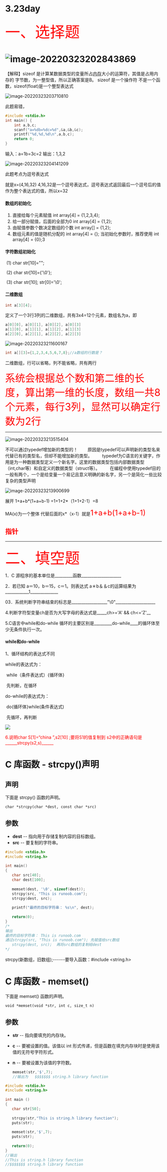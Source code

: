 # 3.23day

<font size="8" color="red">一、选择题</font>

# ![image-20220323202843869](C:\Users\26337\AppData\Roaming\Typora\typora-user-images\image-20220323202843869.png)

【解释】sizeof 是计算某数据类型的变量所占[内存](https://so.csdn.net/so/search?q=内存&spm=1001.2101.3001.7020)大小的运算符，其值是占用内存的
 字节数，为一整型值，所以正确答案是B。
 sizeof 是一个操作符 不是一个函数，sizeof(float)是一个整型表达式

![image-20220323203710810](https://pult-1302560558.cos.ap-shanghai.myqcloud.com/img/image-20220323203710810.png)

此题易错，

~~~c
#include <stdio.h>
int main() {
    int a,b,c;
    scanf("a=%db=%dc=%d",&a,&b,&c);
    printf("%d,%d,%d\n",a,b,c);
    return 0;
}
~~~

输入：a=1b=3c=2
输出：1,3,2

![image-20220323204141209](https://pult-1302560558.cos.ap-shanghai.myqcloud.com/img/image-20220323204141209.png)

此题考点为逗号表达式

就是x=(4,16,32)
4,16,32是一个逗号表达式，逗号表达式返回最后一个逗号后的值作为整个表达式的值，所以x=32

#### 数组的初始化

1. 直接给每个元素赋值
int array[4] = {1,2,3,4};
2. 给一部分赋值，后面的全部为0
int array[4] = {1,2};
3. 由赋值参数个数决定数组的个数
int array[] = {1,2};
4. 数组元素的值是随机分配的
int array[4] = {};
当初始化参数时，推荐使用 int array[4] = {0};3

#### 字符数组初始化

​	(1) char str[10]="";

​	(2) char str[10]={'\0'};

​	(3) char str[10]; str[0]='\0';

#### 二维数组

```c
int a[3][4];
```

定义了一个3行3列的二维数组，共有3x4=12个元素，数组名为a，即

~~~c
a[0][0], a[0][1], a[0][2], a[0][3]
a[1][0], a[1][1], a[1][2], a[1][3]
a[2][0], a[2][1], a[2][2], a[2][3]
~~~

![image-20220323211600167](https://pult-1302560558.cos.ap-shanghai.myqcloud.com/img/image-20220323211600167.png)

~~~c
int a[][3]={1,2,3,4,5,6,7,8};//a数组的行数是？
~~~

二维数组，行可以省略，列不能省略，共有两行 

<font size="6" color ="red">系统会根据总个数和第二维的长度，算出第一维的长度，数组一共8个元素，每行3列，显然可以确定行数为2行</font>

---------

![image-20220323213515404](https://pult-1302560558.cos.ap-shanghai.myqcloud.com/img/image-20220323213515404.png)

不可以通过typedef增加新的类型的！
　　原因是typedef可以声明新的类型名来代替已有的类型名，但却不能增加新的类型。
　　typedef为C语言的关键字，作用是为一种数据类型定义一个新名字。这里的数据类型包括内部数据类型（int,char等）和自定义的数据类型（struct等）。
　　在编程中使用typedef目的一般有两个，一个是给变量一个易记且意义明确的新名字，另一个是简化一些比较复杂的类型声明

![image-20220323213900699](https://pult-1302560558.cos.ap-shanghai.myqcloud.com/img/image-20220323213900699.png)

展开 1+a+b*(1+a+b-1)
=1+1+2*（1+1+2-1）=8

MA(x)为一个整体 代替后面的x*（x-1）就是<font wight="bold" size="5" color ="red">1+a+b(1+a+b-1)</font>





## <font color="red">指针</font>





-----

<font size="8" color="red">二、填空题</font>

 1．C 源程序的基本单位是_________函数____________________

2．若已知 a＝10，b＝15，c＝1。则表达式 a＊b＆＆c的运算结果为____________1______________

03．系统判断字符串结束的标志是__________________"\0"____________________

4.判断字符型变量ch是否为大写字母的表达式是_____ch>='A' && ch<='Z'__

5.C语言中while和do-while 循环的主要区别是_________do-while____的循环体至少无条件执行一次。

#### while和do-while

1、循环结构的表达式不同

while的表达式为：

​	while（条件表达式）{循环体}

​	先判断，在循环

do-while的表达式为：

​	do{循环体}while(条件表达式)

​	先循环，再判断

![](https://pult-1302560558.cos.ap-shanghai.myqcloud.com/img/20220323223527.png)

<font color="red">6.说明char S[1]=“china ”,s2[10] ;要将S1的值复制到 s2中的正确语句是______strcpy(s2,s)______</font>

# C 库函数 - strcpy()声明

## 声明

下面是 strcpy() 函数的声明。

```
char *strcpy(char *dest, const char *src)
```

## 参数

- **dest** -- 指向用于存储复制内容的目标数组。
- **src** -- 要复制的字符串。

~~~c
#include <stdio.h>
#include <string.h>
 
int main()
{
   char src[40];
   char dest[100];
  
   memset(dest, '\0', sizeof(dest));
   strcpy(src, "This is runoob.com");
   strcpy(dest, src);
 
   printf("最终的目标字符串： %s\n", dest);
   
   return(0);
}
/*
输出
最终的目标字符串： This is runoob.com
通过strcpy(src, "This is runoob.com"); 先赋值给src数组
   strcpy(dest, src);  再将src数组的复制给dest
*/
~~~

strcpy(新数组，旧数组);------要导入函数：#include <string.h>



# C 库函数 - memset()

下面是 memset() 函数的声明。

```
void *memset(void *str, int c, size_t n)
```

## 参数

- **str** -- 指向要填充的内存块。

- **c** -- 要被设置的值。该值以 int 形式传递，但是函数在填充内存块时是使用该值的无符号字符形式。

- **n** -- 要被设置为该值的字符数。

  ~~~c
  memset(str,'$',7);
  //输出为   $$$$$$$ string.h library function
  ~~~

~~~c
#include <stdio.h>
#include <string.h>
 
int main ()
{
   char str[50];
 
   strcpy(str,"This is string.h library function");
   puts(str);
 
   memset(str,'$',7);
   puts(str);
   
   return(0);
}
//输出
//This is string.h library function
//$$$$$$$ string.h library function
~~~

